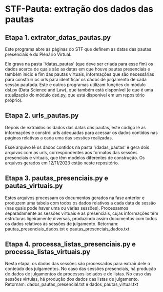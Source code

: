 # STF-Pauta: extração dos dados das pautas

## Etapa 1. extrator_datas_pautas.py

Este programa abre as páginas do STF que definem as datas das pautas presenciais e do Plenário Virtual.

Ele grava na pasta '/datas_pautas' (que deve ser criada para esse fim) os  dados acerca de quais são as datas em que houve pautas presenciais e também início e fim das pautas virtuais, informações que são necessárias para construir os urls para identificar os dados de julgamento de cada sessão pautada.
Este e outros programas utilizam funções do módulo dsl.py (Data Science and Law), que também está disponível (e que é uma atualização do módulo dsd.py, que está disponível em um repositório próprio).

## Etapa 2. urls_pautas.py

Depois de extraídos os dados das datas das pautas, este código lê as informações e constrói urls adequadas para acessar os dados contidos nas páginas relativas a cada uma das sessões realizadas.

Esse arquivo lê os dados contidos na pasta '/dadas_pautas' e gera dois arquivos com as urls, correspondentes aos formatos das sessões presenciais e virtuais, que têm modelos diferentes de construção.
Os arquivos gerados em 12/11/2023 estão neste repositório.

## Etapa 3. pautas_presenciais.py e pautas_virtuais.py
Estes arquivos processam os documentos gerados na fase anterior e produzem uma tabela com todos os dados relativos a cada data de sessão (nas quais pode haver uma ou várias sessões).
Processamos separadamente as sessões virtuais e as presenciais, cujas informações têm estruturas ligeiramente diversas, produzindo assim documentos com todos os dados relativos às sessões de julgamento.
Retornam: pautas_presenciais_dados.txt e pautas_presenciais_dados.txt

## Etapa 4. processa_listas_presenciais.py e processa_listas_virtuais.py
Nesta etapa, os dados das sessões são processados para extrair dele o conteúdo dos julgamentos.
No caso das sessões presenciais, há produção de dados de julgamentos de processos isolados e de listas.
No caso das sessões virtuias, há produção dos dados das listas de julgamento.
Retornam: dados_pautas_presencial.txt e dados_pautas_virtual.txt
